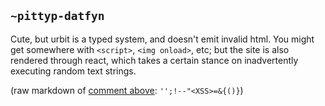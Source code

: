 ## `~pittyp-datfyn`
Cute, but urbit is a typed system, and doesn't emit invalid html. You might get somewhere with `<script>`, `<img onload>`, etc; but the site is also rendered through react, which takes a certain stance on inadvertently executing random text strings.

(raw markdown of [comment above](https://urbit.org/fora/posts/~2017.5.17..23.11.03..6db1~/comments/~2017.5.19..16.03.11..51ea.md): `'';!--"<XSS>=&{()}`)